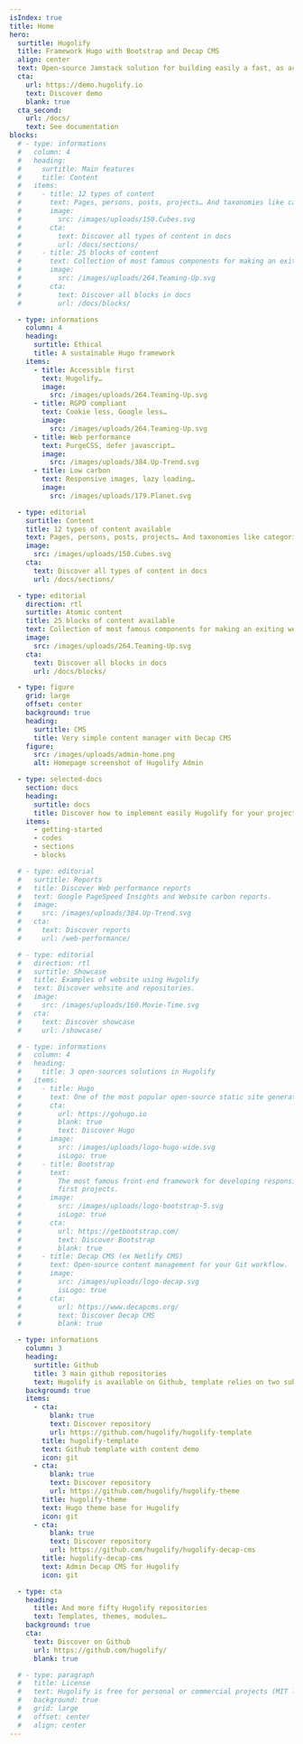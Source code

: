 ```yaml
---
isIndex: true
title: Home
hero:
  surtitle: Hugolify
  title: Framework Hugo with Bootstrap and Decap CMS
  align: center
  text: Open-source Jamstack solution for building easily a fast, as accessible as possible and low carbon website.
  cta:
    url: https://demo.hugolify.io
    text: Discover demo
    blank: true
  cta_second:
    url: /docs/
    text: See documentation
blocks:
  # - type: informations
  #   column: 4
  #   heading:
  #     surtitle: Main features
  #     title: Content
  #   items:
  #     - title: 12 types of content
  #       text: Pages, persons, posts, projects… And taxonomies like categories, tags, types, authors…
  #       image:
  #         src: /images/uploads/150.Cubes.svg
  #       cta:
  #         text: Discover all types of content in docs
  #         url: /docs/sections/
  #     - title: 25 blocks of content
  #       text: Collection of most famous components for making an exiting website.
  #       image:
  #         src: /images/uploads/264.Teaming-Up.svg
  #       cta:
  #         text: Discover all blocks in docs
  #         url: /docs/blocks/

  - type: informations
    column: 4
    heading:
      surtitle: Ethical
      title: A sustainable Hugo framework
    items:
      - title: Accessible first
        text: Hugolify…
        image:
          src: /images/uploads/264.Teaming-Up.svg
      - title: RGPD compliant
        text: Cookie less, Google less…
        image:
          src: /images/uploads/264.Teaming-Up.svg
      - title: Web performance
        text: PurgeCSS, defer javascript…
        image:
          src: /images/uploads/384.Up-Trend.svg
      - title: Low carbon
        text: Responsive images, lazy loading…
        image:
          src: /images/uploads/179.Planet.svg

  - type: editorial
    surtitle: Content
    title: 12 types of content available
    text: Pages, persons, posts, projects… And taxonomies like categories, tags, types, authors…
    image:
      src: /images/uploads/150.Cubes.svg
    cta:
      text: Discover all types of content in docs
      url: /docs/sections/

  - type: editorial
    direction: rtl
    surtitle: Atomic content
    title: 25 blocks of content available
    text: Collection of most famous components for making an exiting website.
    image:
      src: /images/uploads/264.Teaming-Up.svg
    cta:
      text: Discover all blocks in docs
      url: /docs/blocks/

  - type: figure
    grid: large
    offset: center
    background: true
    heading:
      surtitle: CMS
      title: Very simple content manager with Decap CMS
    figure:
      src: /images/uploads/admin-home.png
      alt: Homepage screenshot of Hugolify Admin

  - type: selected-docs
    section: docs
    heading:
      surtitle: docs
      title: Discover how to implement easily Hugolify for your project
    items:
      - getting-started
      - codes
      - sections
      - blocks

  # - type: editorial
  #   surtitle: Reports
  #   title: Discover Web performance reports
  #   text: Google PageSpeed Insights and Website carbon reports.
  #   image:
  #     src: /images/uploads/384.Up-Trend.svg
  #   cta:
  #     text: Discover reports
  #     url: /web-performance/

  # - type: editorial
  #   direction: rtl
  #   surtitle: Showcase
  #   title: Examples of website using Hugolify
  #   text: Discover website and repositories.
  #   image:
  #     src: /images/uploads/160.Movie-Time.svg
  #   cta:
  #     text: Discover showcase
  #     url: /showcase/

  # - type: informations
  #   column: 4
  #   heading:
  #     title: 3 open-sources solutions in Hugolify
  #   items:
  #     - title: Hugo
  #       text: One of the most popular open-source static site generators.
  #       cta:
  #         url: https://gohugo.io
  #         blank: true
  #         text: Discover Hugo
  #       image:
  #         src: /images/uploads/logo-hugo-wide.svg
  #         isLogo: true
  #     - title: Bootstrap
  #       text:
  #         The most famous front-end framework for developing responsive and mobile
  #         first projects.
  #       image:
  #         src: /images/uploads/logo-bootstrap-5.svg
  #         isLogo: true
  #       cta:
  #         url: https://getbootstrap.com/
  #         text: Discover Bootstrap
  #         blank: true
  #     - title: Decap CMS (ex Netlify CMS)
  #       text: Open-source content management for your Git workflow.
  #       image:
  #         src: /images/uploads/logo-decap.svg
  #         isLogo: true
  #       cta:
  #         url: https://www.decapcms.org/
  #         text: Discover Decap CMS
  #         blank: true

  - type: informations
    column: 3
    heading:
      surtitle: Github
      title: 3 main github repositories
      text: Hugolify is available on Github, template relies on two submodules.
    background: true
    items:
      - cta:
          blank: true
          text: Discover repository
          url: https://github.com/hugolify/hugolify-template
        title: hugolify-template
        text: Github template with content demo
        icon: git
      - cta:
          blank: true
          text: Discover repository
          url: https://github.com/hugolify/hugolify-theme
        title: hugolify-theme
        text: Hugo theme base for Hugolify
        icon: git
      - cta:
          blank: true
          text: Discover repository
          url: https://github.com/hugolify/hugolify-decap-cms
        title: hugolify-decap-cms
        text: Admin Decap CMS for Hugolify
        icon: git

  - type: cta
    heading:
      title: And more fifty Hugolify repositories
      text: Templates, themes, modules…
    background: true
    cta:
      text: Discover on Github
      url: https://github.com/hugolify/
      blank: true

  # - type: paragraph
  #   title: License
  #   text: Hugolify is free for personal or commercial projects (MIT license).
  #   background: true
  #   grid: large
  #   offset: center
  #   align: center
---
```

